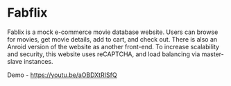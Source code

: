 # Fabflix

Fablix is a mock e-commerce movie database website. Users can browse for movies, get movie details, add to cart, and check out. There is also an Anroid version of the website as another front-end. To increase scalability and security, this website uses reCAPTCHA, and load balancing via master- slave instances.

Demo - https://youtu.be/aOBDXtRISfQ
